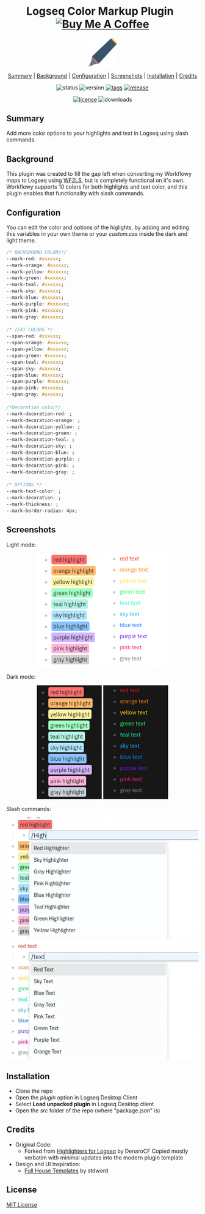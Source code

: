 <h1 align="center">
  Logseq Color Markup Plugin
  <span align="right" height="30">&nbsp;</span>
  <a href="https://www.buymeacoffee.com/clemtibs" target="_blank">
    <img src="https://cdn.buymeacoffee.com/buttons/v2/default-red.png" alt="Buy Me A Coffee" style="height: 30px !important;width: 108px !important;" ></a>
  </a>
</h1>

<p align="center">
  <img align="center" width="15%" src="./icon.svg"/>
</p>

<p align="center">
  <a href="#summary">Summary</a> |
  <a href="#background">Background</a> |
  <a href="#configuration">Configuration</a> |
  <a href="#screenshots">Screenshots</a> |
  <a href="#installation">Installation</a> |
  <a href="#credits">Credits</a>
</p>

<div align="center">

![status](https://img.shields.io/badge/status-beta-e89829)
![version](https://img.shields.io/badge/version-1.0.0-5895C9)
[![tags](https://img.shields.io/github/tag/brianclements/logseq-color-markup?include_prereleases=&sort=semver&color=blue)](https://github.com/brianclements/logseq-color-markup/releases/)
[![release](https://img.shields.io/github/v/release/brianclements/logseq-color-markup?color=5895C9)](https://github.com/brianclements/logseq-color-markup/releases)

</div>
<div align="center">

[![license](https://img.shields.io/badge/License-MIT-blue)](#license)
![downloads](https://img.shields.io/github/downloads/brianclements/logseq-color-markup/total.svg?color=D25584)

</div>

## Summary

Add more color options to your highlights and text in Logseq using slash commands.

## Background

This plugin was created to fill the gap left when converting my Workflowy maps
to Logseq using [WF2LS](https://github.com/brianclements/wf2ls), but is
completely functional on it's own. Workflowy supports 10 colors for both
highlights and text color, and this plugin enables that functionality with slash
commands.

## Configuration

You can edit the color and options of the higlights, by adding and editing
this variables in your own theme or your _custom.css_ inside the dark and light
theme.
```css
/* BACKGROUND COLORS*/
--mark-red: #xxxxxx;
--mark-orange: #xxxxxx;
--mark-yellow: #xxxxxx;
--mark-green: #xxxxxx;
--mark-teal: #xxxxxx;
--mark-sky: #xxxxxx;
--mark-blue: #xxxxxx;
--mark-purple: #xxxxxx;
--mark-pink: #xxxxxx;
--mark-gray: #xxxxxx;

/* TEXT COLORS */
--span-red: #xxxxxx;
--span-orange: #xxxxxx;
--span-yellow: #xxxxxx;
--span-green: #xxxxxx;
--span-teal: #xxxxxx;
--span-sky: #xxxxxx;
--span-blue: #xxxxxx;
--span-purple: #xxxxxx;
--span-pink: #xxxxxx;
--span-gray: #xxxxxx;

/*Decoration color*/
--mark-decoration-red: ;
--mark-decoration-orange: ;
--mark-decoration-yellow: ;
--mark-decoration-green: ;
--mark-decoration-teal: ;
--mark-decoration-sky: ;
--mark-decoration-blue: ;
--mark-decoration-purple: ;
--mark-decoration-pink: ;
--mark-decoration-gray: ;

/* OPTIONS */
--mark-text-color: ;
--mark-decoration: ;
--mark-thickness: ;
--mark-border-radius: 4px;
```
## Screenshots

Light mode:

<div align="center">

![Light Theme Highlight](docs/light-theme-hl.png)
![Light Theme Text](docs/light-theme-text.png)

</div>

Dark mode:

<div align="center">

![Dark Theme Highlight](docs/dark-theme-hl.png)
![Dark Theme Text](docs/dark-theme-text.png)

</div>

Slash commands:

<div align="center">

![Highlight Slash Command](docs/slash-command-hl.gif)
![Text Slash Command](docs/slash-command-text.gif)

</div>

## Installation

- Clone the repo
- Open the _plugin_ option in Logseq Desktop Client
- Select **Load unpacked plugin** in Logseq Desktop client
- Open the _src_ folder of the repo (where "package.json" is)

## Credits

- Original Code:
  - Forked from [Highlighters for Logseq](https://github.com/DenaroCF/Highlighters-for-Logseq) by DenaroCF
      Copied mostly verbatim with minimal updates into the modern plugin template
- Design and UI Inspiration:
  - [Full House Templates](https://github.com/stdword/logseq13-full-house-plugin) by stdword

## License

[MIT License](https://github.com/brianclements/logseq-color-markup/blob/main/LICENSE)
